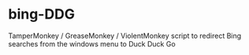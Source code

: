 # bing-DDG
TamperMonkey / GreaseMonkey / ViolentMonkey script to redirect Bing searches from the windows menu to Duck Duck Go
